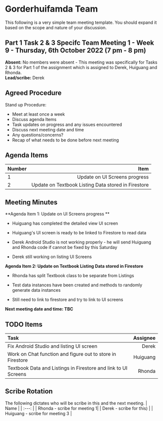 # Gorderhuifamda Team
This following is a very simple team meeting template. You should expand it based on the scope and nature of your discussion.

## Part 1 Task 2 & 3 Specifc Team Meeting 1 - Week 9 - Thursday, 6th October 2022 (7 pm - 8 pm)
**Absent:**
No members were absent - This meeting was specifically for Tasks 2 & 3 for Part 1 of the assignment which is assigned to Derek, Huiguang and Rhonda. 
<br>
**Lead/scribe:** Derek

## Agreed Procedure
Stand up Procedure:
- Meet at least once a week 
- Discuss agenda Items
- Task updates on progress and any issues encountered
- Discuss next meeting date and time
- Any questions/concerns?
- Recap of what needs to be done before next meeting

## Agenda Items
| Number | Item |
| :--- | ---: |
| 1 | Update on UI Screens progress |
| 2 | Update on Textbook Listing Data stored in Firestore |

## Meeting Minutes
**Agenda Item 1: Update on UI Screens progress **
- Huiguang has completed the detailed view UI screen

- Huiguang's UI screen is ready to be linked to Firestore to read data

- Derek Android Studio is not working properly - he will send Huiguang and Rhonda code if cannot be fixed by this Saturday

- Derek still working on listing UI Screens

**Agenda Item 2: Update on Textbook Listing Data stored in Firestore** 
- Rhonda has split Textbook class to be separate from Listings

- Test data instances have been created and methods to randomly generate data instances

- Still need to link to firestore and try to link to UI screens

**Next meeting date and time: TBC**

## TODO Items
| Task | Assignee |
| :--- | ---: |
| Fix Android Studio and listing UI screen | Derek | 
| Work on Chat function and figure out to store in Firestore | Huiguang |
| Textbook Data and Listings in Firestore and link to UI Screens | Rhonda |

## Scribe Rotation
The following dictates who will be scribe in this and the next meeting.
| Name |
| :---: |
| Rhonda - scribe for meeting 1|
| Derek - scribe for this) |
| Huiguang - scribe for meeting 3 | 
